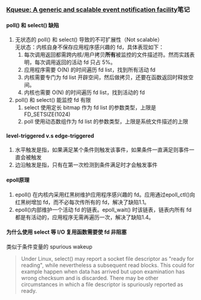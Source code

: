 ### [Kqueue: A generic and scalable event notification facility](https://people.freebsd.org/~jlemon/papers/kqueue.pdf)笔记
#### poll() 和 select() 缺陷
1. 无状态的 poll() 和 select() 导致的不可扩展性（Not scalable）
    <br>无状态：内核自身不保存应用程序感兴趣的 fd，具体表现如下：
    1. 每次调用返回都需跨内核/用户拷贝**所有**被监控的文件描述符。然而实践表明，每次调用返回的活动 fd 只占 5%。
    2. 应用程序需要 O(N) 的时间遍历 fd list，找到所有活动 fd
    3. 内核需要专门为 fd list 开辟空间，然后做拷贝，还要在函数返回时释放空间。
    4. 内核也需要 O(N) 的时间遍历 fd list，找到活动的 fd
2. poll() 和 select() 能监控 fd 有限
    1. select 使用定长 bitmap 作为 fd list 的参数类型，上限是 FD_SETSIZE(1024)
    2. poll 使用动态数组作为 fd list 的参数类型，上限是系统文件描述的上限
#### level-triggered v.s edge-triggered
1. 水平触发是指，如果满足某个条件则触发该事件，如果条件一直满足则事件一直会被触发
2. 边沿触发是指，只有在第一次检测到条件满足时才会触发事件
#### epoll原理
1. epoll() 在内核内采用红黑树维护应用程序感兴趣的 fd。应用通过epoll_ctl()向红黑树增加 fd，而不必每次传所有的 fd，解决了缺陷1.1。
2. epoll()内部维护一个活动 fd 的链表。epoll_wait() 时该链表，链表内所有 fd 都是有活动的，应用程序无需再遍历一次，解决了缺陷1.4。
#### 为什么使用 select 等 I/O 复用函数需要使 fd 非阻塞
类似于条件变量的 spurious wakeup
> Under Linux, select() may report a socket file descriptor as "ready for reading", while nevertheless a subsequent read blocks. This could for example happen when data has arrived but upon examination has wrong checksum and is discarded. There may be other circumstances in which a file descriptor is spuriously reported as ready. 
